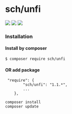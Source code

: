 # sch/unfi
 ![](https://img.shields.io/badge/version-v1.1.*-green.svg)
 ![](https://img.shields.io/badge/php-%5E7.3-blue.svg?logo=php&logoColor=white)
 ![](https://img.shields.io/badge/size-~40%20Kb-brightgreen.svg)

### Installation

#### Install by composer
```
$ composer require sch/unfi
```
#### OR add package
```
 "require": {
        "sch/unfi": "1.1.*",
        ...
    },
```

````
composer install
composer update
````